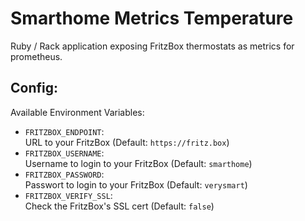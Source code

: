 # Smarthome Metrics Temperature

Ruby / Rack application exposing FritzBox thermostats as metrics for prometheus.

## Config:

Available Environment Variables:

* `FRITZBOX_ENDPOINT`:<br>
  URL to your FritzBox (Default: `https://fritz.box`)
* `FRITZBOX_USERNAME`:<br>
  Username to login to your FritzBox (Default: `smarthome`)
* `FRITZBOX_PASSWORD`:<br>
  Passwort to login to your FritzBox (Default: `verysmart`)
* `FRITZBOX_VERIFY_SSL`:<br>
  Check the FritzBox's SSL cert (Default: `false`)

